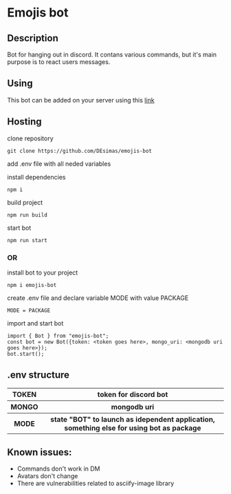 # Emojis bot

## Description

Bot for hanging out in discord. It contans various commands, but it's main purpose is to react users messages.

## Using
This bot can be added on your server using this [link](https://discord.com/api/oauth2/authorize?client_id=883020186339397693&permissions=0&scope=bot)

## Hosting
clone repository
```
git clone https://github.com/DEsimas/emojis-bot
```
add .env file with all neded variables

install dependencies
```
npm i
```
build project
```
npm run build
```
start bot
```
npm run start
```

### OR

install bot to your project
```
npm i emojis-bot
```
create .env file and declare variable MODE with value PACKAGE
```
MODE = PACKAGE
```
import and start bot
```
import { Bot } from "emojis-bot";
const bot = new Bot({token: <token goes here>, mongo_uri: <mongodb uri goes here>});
bot.start();
```

## .env structure
<table>
    <tr>
        <th>TOKEN</th>
        <th>token for discord bot</th>
    </tr>
    <tr>
        <th>MONGO</th>
        <th>mongodb uri</th>
    </tr>
    </tr>
        <th>MODE</th>
        <th>state "BOT" to launch as idependent application, something else for using bot as package</th>
    <tr>
</table>

## Known issues:
 <ul>
  <li>Commands don't work in DM</li>
  <li>Avatars don't change</li>
  <li>There are vulnerabilities related to asciify-image library</li>
</ul> 